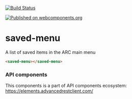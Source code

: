 [![Build Status](https://travis-ci.org/advanced-rest-client/api-url-data-model.svg?branch=stage)](https://travis-ci.org/advanced-rest-client/saved-menu)

[![Published on webcomponents.org](https://img.shields.io/badge/webcomponents.org-published-blue.svg)](https://www.webcomponents.org/element/advanced-rest-client/saved-menu)

# saved-menu

A list of saved items in the ARC main menu

```html
<saved-menu></saved-menu>
```

### API components

This components is a part of API components ecosystem: https://elements.advancedrestclient.com/
